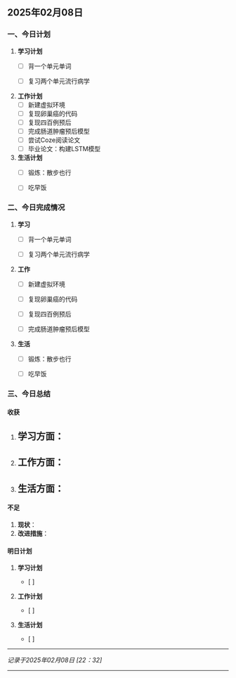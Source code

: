 ## 2025年02月08日

### 一、今日计划
1. **学习计划**
   - [ ] 背一个单元单词
   - [ ] 复习两个单元流行病学


2. **工作计划**
   - [ ] 新建虚拟环境
   - [ ] 复现卵巢癌的代码
   - [ ] 复现四百例预后
   - [ ] 完成肠道肿瘤预后模型
   - [ ] 尝试Coze阅读论文
   - [ ] 毕业论文：构建LSTM模型

3. **生活计划**
   - [ ] 锻炼：散步也行
   - [ ] 吃早饭


### 二、今日完成情况
1. **学习**
   - [ ] 背一个单元单词
   - [ ] 复习两个单元流行病学


2. **工作**
   - [ ] 新建虚拟环境
   - [ ] 复现卵巢癌的代码
   - [ ] 复现四百例预后
   - [ ] 完成肠道肿瘤预后模型


3. **生活**
   - [ ] 锻炼：散步也行
   - [ ] 吃早饭


### 三、今日总结
#### 收获
1. **学习方面**：
   - 
2. **工作方面**：
    - 
3. **生活方面**：
    - 

#### 不足
1. **现状**：
2. **改进措施**：

#### 明日计划
1. **学习计划**
   - [ ] 



2. **工作计划**
   - [ ] 

3. **生活计划**
   - [ ] 
---

*记录于2025年02月08日 [22：32]*

---

